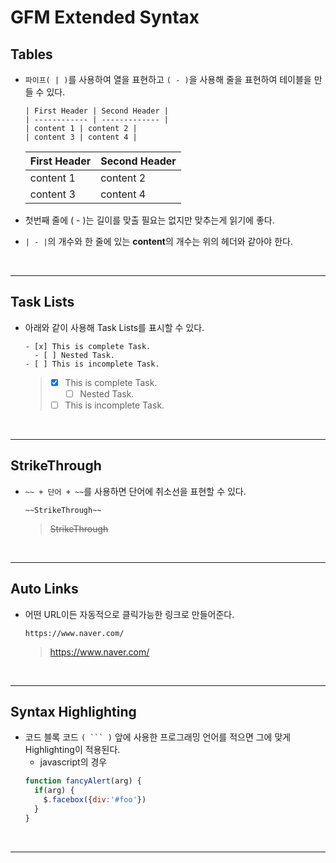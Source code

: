 # GFM Extended Syntax

## Tables
- `파이프( | )`를 사용하여 열을 표현하고 `( - )`을 사용해 줄을 표현하여 테이블을 만들 수 있다.
  
  ```
  | First Header | Second Header |
  | ------------ | ------------- |
  | content 1 | content 2 |
  | content 3 | content 4 |
  ```
  | First Header | Second Header |
  | ------------ | ------------- |
  | content 1 | content 2 |
  | content 3 | content 4 |

- 첫번째 줄에 ( - )는 길이를 맞출 필요는 없지만 맞추는게 읽기에 좋다.
- `| - |`의 개수와 한 줄에 있는 **content**의 개수는 위의 헤더와 같아야 한다. 

<br>

---

## Task Lists
- 아래와 같이 사용해 Task Lists를 표시할 수 있다.

  ```
  - [x] This is complete Task.
    - [ ] Nested Task.
  - [ ] This is incomplete Task.
  ```
  > - [x] This is complete Task.
  >   - [ ] Nested Task.
  > - [ ] This is incomplete Task.
  
<br>

---

## StrikeThrough
- `~~ + 단어 + ~~`를 사용하면 단어에 취소선을 표현할 수 있다.
  
  ```
  ~~StrikeThrough~~
  ```
  > ~~StrikeThrough~~

<br>

---

## Auto Links
- 어떤 URL이든 자동적으로 클릭가능한 링크로 만들어준다.

  ```
  https://www.naver.com/
  ```
  > https://www.naver.com/
  
<br>

---

## Syntax Highlighting
- 코드 블록 코드 ` ( ``` ) ` 앞에 사용한 프로그래밍 언어를 적으면 그에 맞게 Highlighting이 적용된다.
  - javascript의 경우
  ```javascript
  function fancyAlert(arg) {
    if(arg) {
      $.facebox({div:'#foo'})
    }
  }
  ```

<br>

---

